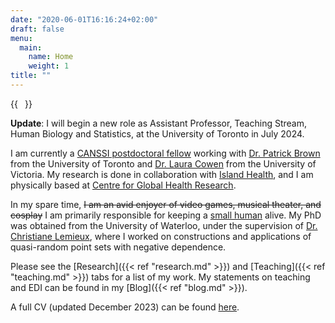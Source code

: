 ```yaml
---
date: "2020-06-01T16:16:24+02:00"
draft: false
menu:
  main:
    name: Home
    weight: 1
title: ""
---
```


{{<image float="right" width="11em" frame="true" caption="Me in 2022" src="img/gyd_me.jpg" >}}

<!--- This website is under construction. -->

<!--- **About me**: -->

**Update**: I will begin a new role as Assistant Professor, Teaching Stream, Human Biology and Statistics, at the University of Toronto in July 2024.  

I am currently a [CANSSI postdoctoral fellow](https://canssi.ca/story/cdpf-gracia-dong/) working with [Dr. Patrick Brown](https://www.statistics.utoronto.ca/people/directories/all-faculty/patrick-brown) from the University of Toronto and [Dr. Laura Cowen](https://www.uvic.ca/science/math-statistics/people/home/faculty/cowen_laura.php) from the University of Victoria.
My research is done in collaboration with [Island Health](https://www.islandhealth.ca/), and I am physically based at [Centre for Global Health Research](https://www.cghr.org/). 

In my spare time, ~~I am an avid enjoyer of video games, musical theater, and cosplay~~ I am primarily responsible for keeping a [small human](https://www.instagram.com/markusdong22/) alive. My PhD was obtained from the University of Waterloo, under the supervision of [Dr. Christiane Lemieux](https://uwaterloo.ca/scholar/clemieux), where I worked on constructions and applications of quasi-random point sets with negative dependence. 

Please see the [Research]({{< ref "research.md" >}}) and [Teaching]({{< ref "teaching.md" >}}) tabs for a list of my work.
My statements on teaching and EDI can be found in my [Blog]({{< ref "blog.md" >}}).

<!--- If you want to get in touch, you can find my social media links and email address under the [Contact]({{< ref "contact.md" >}}) tab. -->

A full CV (updated December 2023) can be found [here](https://graciadong.github.io/CV_GYD.pdf).

